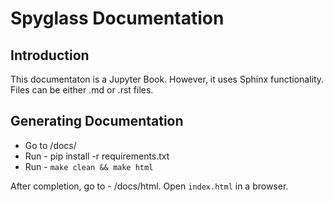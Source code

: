 # Spyglass Documentation

## Introduction

This documentaton is a Jupyter Book. However, it uses Sphinx functionality. Files can be either .md or .rst files.

## Generating Documentation

- Go to /docs/
- Run - pip install -r requirements.txt
- Run -  `make clean && make html`

After completion, go to - /docs/html. Open `index.html` in a browser.
